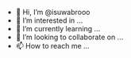 - 👋 Hi, I’m @isuwabrooo
- 👀 I’m interested in ...
- 🌱 I’m currently learning ...
- 💞️ I’m looking to collaborate on ...
- 📫 How to reach me ...

<!---
isuwabrooo/isuwabrooo is a ✨ special ✨ repository because its `README.md` (this file) appears on your GitHub profile.
You can click the Preview link to take a look at your changes.
--->
